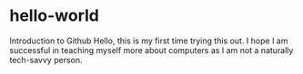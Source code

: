 # hello-world
Introduction to Github
Hello, this is my first time trying this out. I hope I am successful in teaching myself more about computers as I am not a naturally tech-savvy person.

